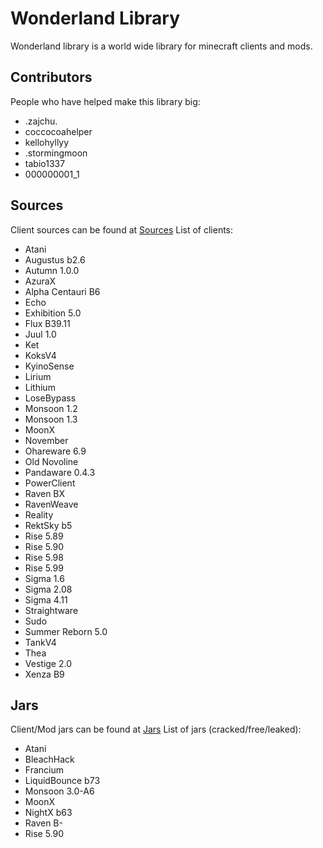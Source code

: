 # Wonderland Library
Wonderland library is a world wide library for minecraft clients and mods.

## Contributors
People who have helped make this library big:
- .zajchu.
- coccocoahelper
- kellohyllyy
- .stormingmoon
- tabio1337
- 000000001_1

## Sources
Client sources can be found at [Sources](https://github.com/MarkGG8181/WonderlandLibrary/tree/main/sources)
List of clients:
- Atani
- Augustus b2.6
- Autumn 1.0.0
- AzuraX
- Alpha Centauri B6
- Echo
- Exhibition 5.0
- Flux B39.11
- Juul 1.0
- Ket
- KoksV4
- KyinoSense
- Lirium
- Lithium
- LoseBypass
- Monsoon 1.2
- Monsoon 1.3
- MoonX
- November
- Ohareware 6.9
- Old Novoline
- Pandaware 0.4.3
- PowerClient
- Raven BX
- RavenWeave
- Reality
- RektSky b5
- Rise 5.89
- Rise 5.90
- Rise 5.98
- Rise 5.99
- Sigma 1.6
- Sigma 2.08
- Sigma 4.11
- Straightware
- Sudo
- Summer Reborn 5.0
- TankV4
- Thea
- Vestige 2.0
- Xenza B9

## Jars
Client/Mod jars can be found at [Jars](https://github.com/MarkGG8181/WonderlandLibrary/tree/main/jars)
List of jars (cracked/free/leaked):
- Atani
- BleachHack
- Francium
- LiquidBounce b73
- Monsoon 3.0-A6
- MoonX
- NightX b63
- Raven B-
- Rise 5.90
